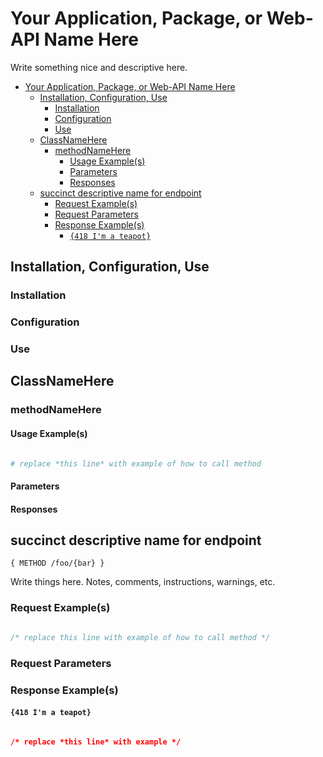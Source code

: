 
Your Application, Package, or Web-API Name Here
===============================================

Write something nice and descriptive here.

<!-- --------------------------------------------------------------------------------------------------------------- -->

- [Your Application, Package, or Web-API Name Here](#your-application--package--or-web-api-name-here)
  * [Installation, Configuration, Use](#installation--configuration--use)
    + [Installation](#installation)
    + [Configuration](#configuration)
    + [Use](#use)
  * [ClassNameHere](#classnamehere)
    + [methodNameHere](#methodnamehere)
      - [Usage Example(s)](#usage-example-s-)
      - [Parameters](#parameters)
      - [Responses](#responses)
  * [succinct descriptive name for endpoint](#succinct-descriptive-name-for-endpoint)
    + [Request Example(s)](#request-example-s-)
    + [Request Parameters](#request-parameters)
    + [Response Example(s)](#response-example-s-)
      - [`{418 I'm a teapot}`](#--418-i-m-a-teapot--)

<!-- ecotrust-canada.github.io/markdown-toc -->

<!-- --------------------------------------------------------------------------------------------------------------- -->

Installation, Configuration, Use
--------------------------------

### Installation

<!-- put your details here -->

### Configuration

<!-- put your details here -->

### Use

<!-- put your details here -->


<!-- --------------------------------------------------------------------------------------------------------------- --> 
<!-- -------------------------------- if Package or Application, use this section ---------------------------------- --> 
<!-- ---------------------------------------- if Web-API use section below ----------------------------------------- --> 

ClassNameHere
-------------

### methodNameHere

#### Usage Example(s)

```php

# replace *this line* with example of how to call method

```

#### Parameters

<!-- replace *this line* with markdown table generated using donatstudios.com/CsvToMarkdownTable -->

<!-- donatstudios.com/CsvToMarkdownTable
#, name, required, default, type, description
 ,  ,  ,  ,  , 
 ,  ,  ,  ,  , 
-->

#### Responses

<!-- paste table here -->

<!-- donatstudios.com/CsvToMarkdownTable
outcome, return data type, return data value (example), notes about return data
 ,  ,  , 
 ,  ,  , 
-->

<!-- --------------------------------------------------------------------------------------------------------------- --> 
<!-- ----------------------------------------- if Web-API use this section ----------------------------------------- --> 
<!-- --------------------------------- if Package or Application use section above --------------------------------- --> 

succinct descriptive name for endpoint
--------------------------------------

`{ METHOD /foo/{bar} }`

Write things here. Notes, comments, instructions, warnings, etc.


### Request Example(s)

```js   

/* replace this line with example of how to call method */

```

### Request Parameters

<!-- paste table here -->

<!-- donatstudios.com/CsvToMarkdownTable
path|query|body, key, required, default, description\|notes
 ,  ,  ,  ,
 ,  ,  ,  ,
-->


### Response Example(s)

#### `{418 I'm a teapot}`

```json

/* replace *this line* with example */

```
 